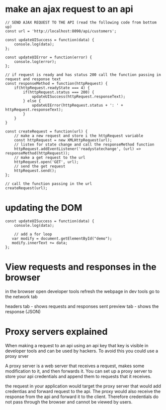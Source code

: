 make an ajax request to an api
================================

```
// SEND AJAX REQUEST TO THE API (read the following code from bottom up)
const url = 'http://localhost:8090/api/customers';

const updateUISuccess = function(data) {
    console.log(data);
};

const updateUIError = function(error) {
    console.log(error);
};

// if request is ready and has status 200 call the function passing in request and response text
const responseMethod = function(httpRequest) {
    if(httpRequest.readyState === 4) {
        if(httpRequest.status === 200) {
            updateUISuccess(httpRequest.responseText);
        } else {
            updateUIError(httpRequest.status + ': ' + httpRequest.responseText);
        }
    }
}

const createRequest = function(url) {
    // make a new request and store i the httpRequest variable
    const httpRequest = new XMLHttpRequest(url);
    // listen for state change and call the responseMethod function
    httpRequest.addEventListener('readystatechange', (url) => responseMethod(httpRequest));
    // make a get request to the url
    httpRequest.open('GET', url);
    // send the get request
    httpRequest.send();    
};

// call the function passing in the url
createRequest(url);
```

updating the DOM
===================

```
const updateUISuccess = function(data) {
    console.log(data);

    // add a for loop
   var modify = document.getElementById("demo");
   modify.innerText += data;
};
```

View requests and responses in the browser
=============================================
in the browser open developer tools
refresh the webpage
in dev tools go to the network tab

headers tab - shows requests and responses sent 
preview tab - shows the response (JSON)

Proxy servers explained
=========================
When making a request to an api using an api key that key is visible in developer tools and can be used by hackers.
To avoid this you could use a proxy srver

A proxy server is a web server that receives a request, makes some modification to it, and then forwards it. You can set up a proxy server to store
your api credentials and append them to requests that it receives.

the request in your application would target the proxy server that would add credentias and forward request to the api.
The proxy would also receive the response from the api and forward it to the client.
Therefore credentials do not pass through the browser and cannot be viewed by users.

